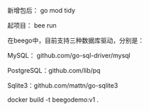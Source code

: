
新增包后：
go mod tidy

起项目：
bee run


在beego中，目前支持三种数据库驱动，分别是：

MySQL： github.com/go-sql-driver/mysql

PostgreSQL：github.com/lib/pq

Sqlite3：github.com/mattn/go-sqlite3



docker build -t beegodemo:v1 .